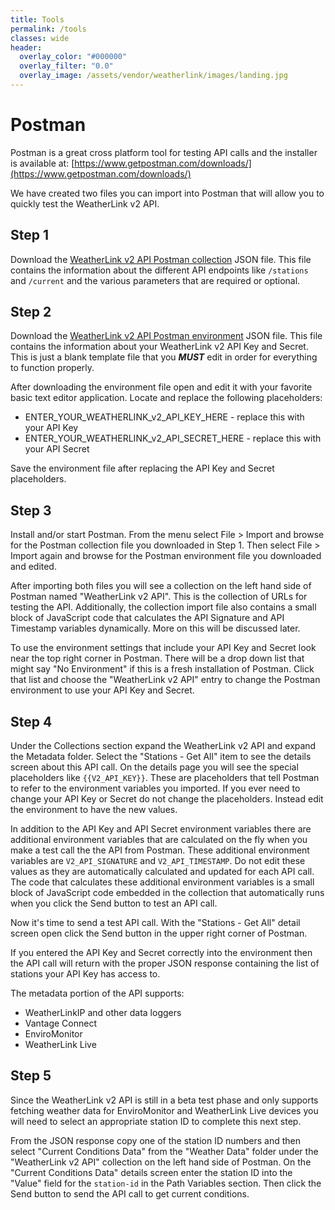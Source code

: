 ```yaml
---
title: Tools
permalink: /tools
classes: wide
header:
  overlay_color: "#000000"
  overlay_filter: "0.0"
  overlay_image: /assets/vendor/weatherlink/images/landing.jpg
---
```


# Postman

Postman is a great cross platform tool for testing API calls and the installer is available at: [https://www.getpostman.com/downloads/](https://www.getpostman.com/downloads/)

We have created two files you can import into Postman that will allow you to quickly test the WeatherLink v2 API.

## Step 1

Download the [WeatherLink v2 API Postman collection](/v2-api/resources/WeatherLink_v2_API.postman_collection.json) JSON file. This file contains the information about the different API endpoints like `/stations` and `/current` and the various parameters that are required or optional.

## Step 2

Download the [WeatherLink v2 API Postman environment](/v2-api/resources/WeatherLink_v2_API.postman_environment.json) JSON file. This file contains the information about your WeatherLink v2 API Key and Secret. This is just a blank template file that you <b><i>MUST</i></b> edit in order for everything to function properly.

After downloading the environment file open and edit it with your favorite basic text editor application. Locate and replace the following placeholders:

- ENTER_YOUR_WEATHERLINK_v2_API_KEY_HERE - replace this with your API Key
- ENTER_YOUR_WEATHERLINK_v2_API_SECRET_HERE - replace this with your API Secret

Save the environment file after replacing the API Key and Secret placeholders.

## Step 3

Install and/or start Postman. From the menu select File > Import and browse for the Postman collection file you downloaded in Step 1. Then select File > Import again and browse for the Postman environment file you downloaded and edited.

After importing both files you will see a collection on the left hand side of Postman named "WeatherLink v2 API". This is the collection of URLs for testing the API. Additionally, the collection import file also contains a small block of JavaScript code that calculates the API Signature and API Timestamp variables dynamically. More on this will be discussed later.

To use the environment settings that include your API Key and Secret look near the top right corner in Postman. There will be a drop down list that might say "No Environment" if this is a fresh installation of Postman. Click that list and choose the "WeatherLink v2 API" entry to change the Postman environment to use your API Key and Secret.

## Step 4

Under the Collections section expand the WeatherLink v2 API and expand the Metadata folder. Select the "Stations - Get All" item to see the details screen about this API call. On the details page you will see the special placeholders like `{{V2_API_KEY}}`. These are placeholders that tell Postman to refer to the environment variables you imported. If you ever need to change your API Key or Secret do not change the placeholders. Instead edit the environment to have the new values.

In addition to the API Key and API Secret environment variables there are additional environment variables that are calculated on the fly when you make a test call the the API from Postman. These additional environment variables are `V2_API_SIGNATURE` and `V2_API_TIMESTAMP`. Do not edit these values as they are automatically calculated and updated for each API call. The code that calculates these additional environment variables is a small block of JavaScript code embedded in the collection that automatically runs when you click the Send button to test an API call.

Now it's time to send a test API call. With the "Stations - Get All" detail screen open click the Send button in the upper right corner of Postman.

If you entered the API Key and Secret correctly into the environment then the API call will return with the proper JSON response containing the list of stations your API Key has access to.

The metadata portion of the API supports:

- WeatherLinkIP and other data loggers
- Vantage Connect
- EnviroMonitor
- WeatherLink Live

## Step 5

Since the WeatherLink v2 API is still in a beta test phase and only supports fetching weather data for EnviroMonitor and WeatherLink Live devices you will need to select an appropriate station ID to complete this next step.

From the JSON response copy one of the station ID numbers and then select "Current Conditions Data" from the "Weather Data" folder under the "WeatherLink v2 API" collection on the left hand side of Postman. On the "Current Conditions Data" details screen enter the station ID into the "Value" field for the `station-id` in the Path Variables section. Then click the Send button to send the API call to get current conditions.

